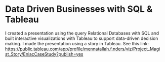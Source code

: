 #  Data Driven Businesses with SQL & Tableau
I created a presentation using the query Relational Databases with SQL 
and built interactive visualizations with Tableau to support data-driven decision making.
I made the presentation using a story in Tableau. See this link:
https://public.tableau.com/app/profile/mennatallah.f.nders/viz/Project_Magist_Story/EniacCaseStudy?publish=yes 

